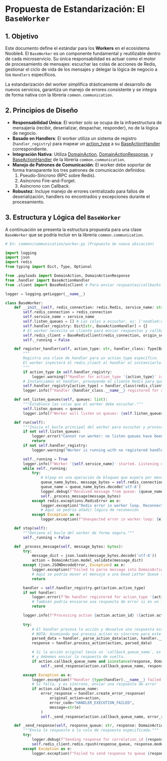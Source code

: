 # Propuesta de Estandarización: El `BaseWorker`

## 1. Objetivo

Este documento define el estándar para los **Workers** en el ecosistema Nooble4. El `BaseWorker` es un componente fundamental y reutilizable dentro de cada microservicio. Su única responsabilidad es actuar como el motor de procesamiento de mensajes: escuchar las colas de acciones de Redis, gestionar el ciclo de vida de los mensajes y delegar la lógica de negocio a los `Handlers` específicos.

La estandarización del worker simplifica drásticamente el desarrollo de nuevos servicios, garantiza un manejo de errores consistente y se integra de forma nativa con la librería `common.communication`.

## 2. Principios de Diseño

*   **Responsabilidad Única**: El worker solo se ocupa de la infraestructura de mensajería (recibir, deserializar, despachar, responder), no de la lógica de negocio.
*   **Basado en Handlers**: El worker utiliza un sistema de registro (`handler_registry`) para mapear un [action_type](cci:1://file:///d:/VSCODE/nooble4/common/communication/payloads.py:41:4-46:16) a su [BaseActionHandler](cci:2://file:///d:/VSCODE/nooble4/common/communication/handler.py:16:0-166:47) correspondiente.
*   **Integración Nativa**: Utiliza [DomainAction](cci:2://file:///d:/VSCODE/nooble4/common/communication/payloads.py:18:0-46:16), [DomainActionResponse](cci:2://file:///d:/VSCODE/nooble4/common/communication/payloads.py:48:0-74:16), y [BaseActionHandler](cci:2://file:///d:/VSCODE/nooble4/common/communication/handler.py:16:0-166:47) de la librería `common.communication`.
*   **Manejo de Patrones de Comunicación**: El worker debe soportar de forma transparente los tres patrones de comunicación definidos:
    1.  Pseudo-Síncrono (RPC sobre Redis).
    2.  Asíncrono Fire-and-Forget.
    3.  Asíncrono con Callback.
*   **Robustez**: Incluye manejo de errores centralizado para fallos de deserialización, handlers no encontrados y excepciones durante el procesamiento.

## 3. Estructura y Lógica del `BaseWorker`

A continuación se presenta la estructura propuesta para una clase `BaseWorker` que se podría incluir en la librería `common.communication`.

```python
# En: common/communication/worker.py (Propuesta de nueva ubicación)

import logging
import json
import redis
from typing import Dict, Type, Optional

from .payloads import DomainAction, DomainActionResponse
from .handler import BaseActionHandler
from .client import BaseRedisClient # Para enviar respuestas/callbacks

logger = logging.getLogger(__name__)

class BaseWorker:
    def __init__(self, redis_connection: redis.Redis, service_name: str):
        self.redis_connection = redis_connection
        self.service_name = service_name
        self.listen_queues = [] # Las colas a escuchar, ej: ['nooble4:dev:management:actions']
        self.handler_registry: Dict[str, BaseActionHandler] = {}
        # El worker necesita un cliente para enviar respuestas y callbacks
        self.redis_client = BaseRedisClient(redis_connection, origin_service_name=service_name)
        self._running = False

    def register_handler(self, action_type: str, handler_class: Type[BaseActionHandler]):
        """
        Registra una clase de handler para un action_type específico.
        El worker inyectará el redis_client al handler al instanciarlo.
        """
        if action_type in self.handler_registry:
            logger.warning(f"Handler for action_type '{action_type}' is being overridden.")
        # Instanciamos el handler, proveyendo el cliente Redis para que pueda enviar callbacks
        self.handler_registry[action_type] = handler_class(redis_client=self.redis_client)
        logger.info(f"Handler {handler_class.__name__} registered for action_type '{action_type}'.")

    def set_listen_queues(self, queues: list):
        """Establece las colas que el worker debe escuchar."""
        self.listen_queues = queues
        logger.info(f"Worker will listen on queues: {self.listen_queues}")

    def run(self):
        """Inicia el bucle principal del worker para escuchar y procesar mensajes."""
        if not self.listen_queues:
            logger.error("Cannot run worker: no listen queues have been set.")
            return
        if not self.handler_registry:
            logger.warning("Worker is running with no registered handlers.")

        self._running = True
        logger.info(f"Worker '{self.service_name}' started. Listening on {self.listen_queues}...")
        while self._running:
            try:
                # blpop es una operación de bloqueo que espera por mensajes en las colas
                queue_name_bytes, message_bytes = self.redis_connection.blpop(self.listen_queues)
                queue_name = queue_name_bytes.decode('utf-8')
                logger.debug(f"Received message from queue: {queue_name}")
                self._process_message(message_bytes)
            except redis.exceptions.RedisError as e:
                logger.exception("Redis error in worker loop. Reconnecting might be needed.")
                # Aquí se podría añadir lógica de reconexión
            except Exception as e:
                logger.exception(f"Unexpected error in worker loop: {e}")

    def stop(self):
        """Detiene el bucle del worker de forma segura."""
        self._running = False

    def _process_message(self, message_bytes: bytes):
        try:
            message_dict = json.loads(message_bytes.decode('utf-8'))
            action = DomainAction.model_validate(message_dict)
        except (json.JSONDecodeError, Exception) as e:
            logger.exception(f"Failed to parse message into DomainAction. Message content: {message_bytes[:500]}")
            # Aquí se podría mover el mensaje a una Dead Letter Queue (DLQ)
            return

        handler = self.handler_registry.get(action.action_type)
        if not handler:
            logger.error(f"No handler registered for action_type '{action.action_type}'. Discarding action {action.action_id}.")
            # También podría enviarse una respuesta de error si es un llamado síncrono
            return

        logger.info(f"Processing action {action.action_id} ({action.action_type}) with handler {type(handler).__name__}.")
        
        try:
            # El handler procesa la acción y devuelve una respuesta estándar
            # NOTA: Asumiendo que process_action es síncrono para este ejemplo. En un entorno real, sería async.
            parsed_data = handler._parse_action_data(action, handler.__orig_bases__[0].__args__[0])
            response = handler.process_action(action, parsed_data) 

            # Si la acción original tenía un `callback_queue_name`, es un llamado pseudo-síncrono
            # y debemos enviar la respuesta de vuelta.
            if action.callback_queue_name and isinstance(response, DomainActionResponse):
                self._send_response(action.callback_queue_name, response)

        except Exception as e:
            logger.exception(f"Handler {type(handler).__name__} failed to process action {action.action_id}.")
            # Si falla, y es síncrono, enviar una respuesta de error
            if action.callback_queue_name:
                error_response = handler.create_error_response(
                    original_action=action,
                    error_code="HANDLER_EXECUTION_FAILED",
                    message=str(e)
                )
                self._send_response(action.callback_queue_name, error_response)

    def _send_response(self, response_queue: str, response: DomainActionResponse):
        """Envía la respuesta a la cola de respuesta especificada."""
        try:
            logger.debug(f"Sending response for correlation_id {response.correlation_id} to queue {response_queue}")
            self.redis_client.redis.rpush(response_queue, response.model_dump_json())
        except Exception as e:
            logger.exception(f"Failed to send response to queue {response_queue}")

